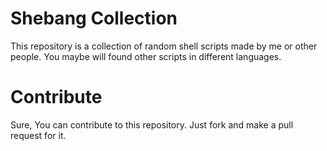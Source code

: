 # Shebang Collection
This repository is a collection of random shell scripts made by me or other people.
You maybe will found other scripts in different languages.

# Contribute
Sure, You can contribute to this repository.
Just fork and make a pull request for it.
